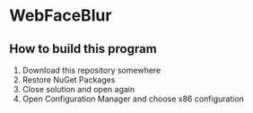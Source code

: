 # WebFaceBlur

## How to build this program

1. Download this repository somewhere
2. Restore NuGet Packages
3. Close solution and open again
4. Open Configuration Manager and choose x86 configuration
